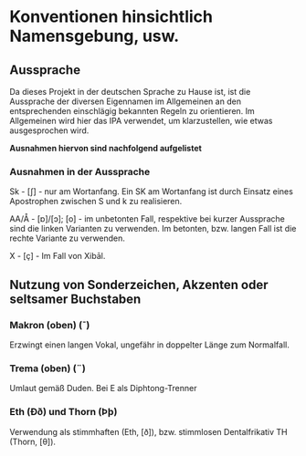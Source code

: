 # Konventionen hinsichtlich Namensgebung, usw.
## Aussprache
Da dieses Projekt in der deutschen Sprache zu Hause ist, ist die Aussprache der diversen Eigennamen im Allgemeinen an den entsprechenden einschlägig bekannten Regeln zu orientieren. 
Im Allgemeinen wird hier das IPA verwendet, um klarzustellen, wie etwas ausgesprochen wird.

__Ausnahmen hiervon sind nachfolgend aufgelistet__

### Ausnahmen in der Aussprache
Sk - \[ʃ\] - nur am Wortanfang. Ein SK am Wortanfang ist durch Einsatz eines Apostrophen zwischen S und k zu realisieren. 

AA/Å - \[ɒ\]/\[ɔ\]; \[o\] - im unbetonten Fall, respektive bei kurzer Aussprache sind die linken Varianten zu verwenden. Im betonten, bzw. langen Fall ist die rechte Variante zu verwenden.

X - \[ç\] - Im Fall von Xibāl.

## Nutzung von Sonderzeichen, Akzenten oder seltsamer Buchstaben
### Makron (oben) (¯)
Erzwingt einen langen Vokal, ungefähr in doppelter Länge zum Normalfall.

### Trema (oben) (¨)
Umlaut gemäß Duden. Bei E als Diphtong-Trenner

### Eth (Ðð) und Thorn (Þþ)
Verwendung als stimmhaften (Eth, \[ð\]), bzw. stimmlosen Dentalfrikativ TH (Thorn, \[θ\]).
